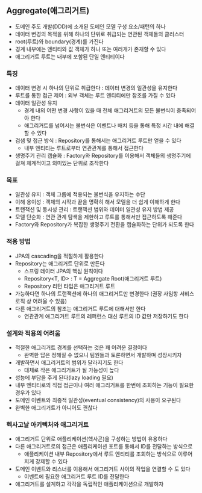 ## Aggregate(애그리거트)
- 도메인 주도 개발(DDD)에 소개된 도메인 모델 구성 요소/패턴의 하나
- 데이터 변경의 목적을 위해 하나의 단위로 취급되는 연관된 객체들의 클러스터
- root(루트)와 boundary(경계)를 가진다
- 경계 내부에는 엔티티와 값 객체가 하나 또는 여러개가 존재할 수 있다
- 애그리거트 루트는 내부에 포함된 단일 엔티티이다

### 특징
- 데이터 변경 시 하나의 단위로 취급한다 : 데이터 변경의 일관성을 유지한다
- 루트를 통한 접근 제어 : 외부 객체는 루트 엔티티에만 참조를 가질 수 있다
- 데이터 일관성 유지
  - 경계 내의 어떤 변경 사항이 있을 때 전체 애그리거트의 모든 불변식이 충족되어야 한다
  - 애그리거트를 넘어서는 불변식은 이벤트나 배치 등을 통해 특정 시간 내에 해결할 수 있다
- 검샘 및 접근 방식 : Repository를 통해서는 애그리거트 루트만 얻을 수 있다
  - 내부 엔티티는 루트로부터 연관관계를 통해서 접근한다
- 생명주기 관리 캡슐화 : Factory와 Repository를 이용해서 객체들의 생명주기에 걸쳐 체계적이고 의미있는 단위로 조작한다

### 목표
- 일관성 유지 : 객체 그룹에 적용되는 불변식을 유지하는 수단
- 이해 용이성 : 객체의 시작과 끝을 명확히 해서 모델을 더 쉽게 이해하게 한다
- 트랜잭션 및 동시성 관리 : 트랜잭션 범위와 데이터 일관성 유지 방법 제공
- 모델 단순화 : 연관 관계 탐색을 제한하고 루트를 통해서만 접근하도록 해준다
- Factory와 Repository가 복잡한 생명주기 전환을 캡슐화하는 단위가 되도록 한다

### 적용 방법
- JPA의 cascading을 적절하게 활용한다
- Repository는 애그리거트 단위로 만든다
  - 스프링 데이터 JPA의 핵심 원칙이다
  - Repository<T, ID> : T = Aggregate Root(애그리거트 루트)
  - Repository 리턴 타입은 애그리거트 루트
- 가능하다면 하나의 트랜잭션에 하나의 애그리거트만 변경한다 (권장 사임항 서비스 로직 상 어려울 수 있음)
- 다른 애그리거트의 참조는 애그리거트 루트에 대해서만 한다
  - 연관관계 애그리거트 루트의 레퍼런스 대신 루트의 ID 값만 저장하기도 한다

### 설계와 적용의 어려움
- 적절한 애그리거트 경계를 선택하는 것은 꽤 어려운 결정이다
  - 완벽한 답은 정해질 수 없으니 팀원들과 토론하면서 개발하며 성장시키자
- 개발하면서 애그리거트의 범위가 달라지기도 한다
  - 대체로 작은 애그리거트가 될 가능성이 높다
- 성능에 부담을 주게 된다(lazy loading 필요)
- 내부 엔티티로의 직접 접근이나 여러 애그리거트를 한번에 조회하는 기능이 필요한 경우가 있다
- 도메인 이벤트와 최종적 일관성(eventual consistency)의 사용이 요구된다
- 완벽한 애그리거트가 아니어도 괜찮다

### 헥사고날 아키텍처와 애그리거트
- 애그리거트 단위로 애플리케이션(헥사곤)을 구성하는 방법이 유용하다
- 다른 애그리거트로의 접근은 애플리케이션 포트를 통해서 ID를 전달하는 방식으로
  - 애플리케이션 내부 Repository에서 루트 엔티티를 조회하는 방식으로 이루어지게 강제할 수 있다
- 도메인 이벤트와 리스너를 이용해서 애그리거트 사이의 작업을 연결할 수 도 있다
  - 이벤트에 필요한 애그리거트 루트 ID를 전달한다
- 애그리거트를 설계하고 각각을 독립적인 애플리케이션으로 개발하자
